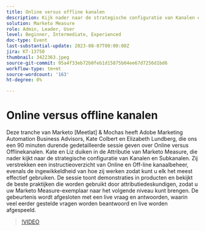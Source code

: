 ```yaml
---
title: Online versus offline kanalen
description: Kijk nader naar de strategische configuratie van Kanalen en Subkanalen, instructieoverzicht van Online en Off-line kanaalbeheer, hoe zij werken, de zitting toont demonstraties in-product en herziet beste praktijken die door attribuutdeskundigen worden gebruikt
solution: Marketo Measure
role: Admin, Leader, User
level: Beginner, Intermediate, Experienced
doc-type: Event
last-substantial-update: 2023-08-07T00:00:00Z
jira: KT-13750
thumbnail: 3422363.jpeg
source-git-commit: 95a4f33eb72b0feb1d15875b04ee67d7256d1bd6
workflow-type: tm+mt
source-wordcount: '163'
ht-degree: 0%

---
```



# Online versus offline kanalen

Deze tranche van Marketo [Meetlat] &amp; Mochas heeft Adobe Marketing Automation Business Advisors, Kate Colbert en Elizabeth Lundberg, die ons een 90 minuten durende gedetailleerde sessie geven over Online versus Offlinekanalen. Kate en Liz duiken in de Attributie van Marketo Measure, die nader kijkt naar de strategische configuratie van Kanalen en Subkanalen. Zij verstrekken een instructieoverzicht van Online en Off-line kanaalbeheer, evenals de ingewikkeldheid van hoe zij werken zodat kunt u elk het meest effectief gebruiken. De sessie toont demonstraties in producten en bekijkt de beste praktijken die worden gebruikt door attributiedeskundigen, zodat u uw Marketo Measure-exemplaar naar het volgende niveau kunt brengen. De gebeurtenis wordt afgesloten met een live vraag en antwoorden, waarin veel eerder gestelde vragen worden beantwoord en live worden afgespeeld.

>[!VIDEO](https://video.tv.adobe.com/v/3422363/?learn=on)
